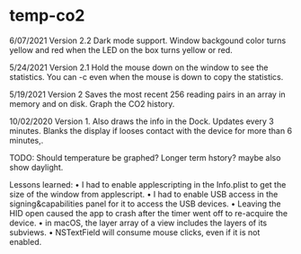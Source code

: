#  temp-co2
6/07/2021
Version 2.2
Dark mode support. Window backgound color turns yellow and red when the LED on the box turns yellow or red.

5/24/2021
Version 2.1
Hold the mouse down on the window to see the statistics. You can <command>-c even when the mouse is down to copy the statistics.

5/19/2021
Version 2
Saves the most recent 256 reading pairs in an array in memory and on disk. Graph the CO2 history.

10/02/2020
Version 1.
Also draws the info in the Dock. Updates every 3 minutes. Blanks the display if looses contact with the device for more than 6 minutes,.

TODO: Should temperature be graphed? Longer term hstory? maybe also show daylight.

Lessons learned:
• I had to enable applescripting in the Info.plist to get the size of the window from applescript.
• I had to enable USB access in the signing&capabilities panel for it to access the USB devices.
• Leaving the HID open caused the app to crash after the timer went off to re-acquire the device.
• in macOS, the layer array of a view includes the layers of its subviews.
• NSTextField will consume mouse clicks, even if it is not enabled.
